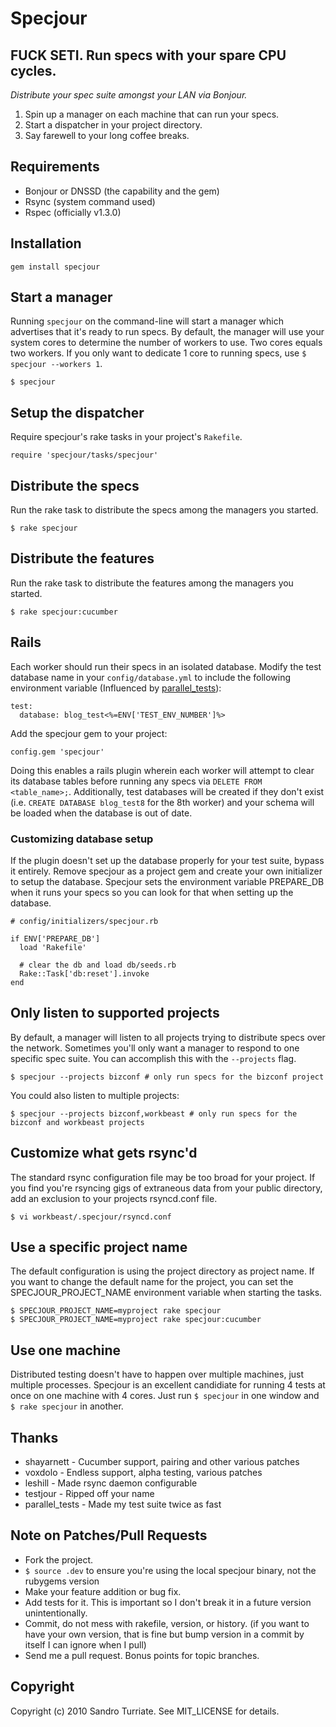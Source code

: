 # Specjour

## FUCK SETI. Run specs with your spare CPU cycles.

_Distribute your spec suite amongst your LAN via Bonjour._

1. Spin up a manager on each machine that can run your specs.
2. Start a dispatcher in your project directory.
3. Say farewell to your long coffee breaks.

## Requirements
* Bonjour or DNSSD (the capability and the gem)
* Rsync (system command used)
* Rspec (officially v1.3.0)

## Installation
    gem install specjour

## Start a manager
Running `specjour` on the command-line will start a manager which advertises that it's ready to run specs. By default, the manager will use your system cores to determine the number of workers to use. Two cores equals two workers. If you only want to dedicate 1 core to running specs, use `$ specjour --workers 1`.

    $ specjour

## Setup the dispatcher
Require specjour's rake tasks in your project's `Rakefile`.

    require 'specjour/tasks/specjour'

## Distribute the specs
Run the rake task to distribute the specs among the managers you started.

    $ rake specjour

## Distribute the features
Run the rake task to distribute the features among the managers you started.

    $ rake specjour:cucumber

## Rails
Each worker should run their specs in an isolated database. Modify the test database name in your `config/database.yml` to include the following environment variable (Influenced by [parallel\_tests](http://github.com/grosser/parallel_tests)):

    test:
      database: blog_test<%=ENV['TEST_ENV_NUMBER']%>

Add the specjour gem to your project:

    config.gem 'specjour'

Doing this enables a rails plugin wherein each worker will attempt to clear its database tables before running any specs via `DELETE FROM <table_name>;`. Additionally, test databases will be created if they don't exist (i.e. `CREATE DATABASE blog_test8` for the 8th worker) and your schema will be loaded when the database is out of date.

### Customizing database setup
If the plugin doesn't set up the database properly for your test suite, bypass it entirely. Remove specjour as a project gem and create your own initializer to setup the database. Specjour sets the environment variable PREPARE\_DB when it runs your specs so you can look for that when setting up the database.

    # config/initializers/specjour.rb

    if ENV['PREPARE_DB']
      load 'Rakefile'

      # clear the db and load db/seeds.rb
      Rake::Task['db:reset'].invoke
    end

## Only listen to supported projects
By default, a manager will listen to all projects trying to distribute specs over the network. Sometimes you'll only want a manager to respond to one specific spec suite. You can accomplish this with the `--projects` flag.

    $ specjour --projects bizconf # only run specs for the bizconf project

You could also listen to multiple projects:

    $ specjour --projects bizconf,workbeast # only run specs for the bizconf and workbeast projects

## Customize what gets rsync'd
The standard rsync configuration file may be too broad for your
project. If you find you're rsyncing gigs of extraneous data from your public
directory, add an exclusion to your projects rsyncd.conf file.

    $ vi workbeast/.specjour/rsyncd.conf

## Use a specific project name
The default configuration is using the project directory as project name. If you want to change the default name for the project, you can set the SPECJOUR_PROJECT_NAME environment variable when starting the tasks.

    $ SPECJOUR_PROJECT_NAME=myproject rake specjour
    $ SPECJOUR_PROJECT_NAME=myproject rake specjour:cucumber

## Use one machine
Distributed testing doesn't have to happen over multiple machines, just multiple processes. Specjour is an excellent candidiate for running 4 tests at once on one machine with 4 cores. Just run `$ specjour` in one window and `$ rake specjour` in another.

## Thanks

* shayarnett - Cucumber support, pairing and other various patches
* voxdolo - Endless support, alpha testing, various patches
* leshill - Made rsync daemon configurable
* testjour - Ripped off your name
* parallel\_tests - Made my test suite twice as fast

## Note on Patches/Pull Requests

* Fork the project.
* `$ source .dev` to ensure you're using the local specjour binary, not the
  rubygems version
* Make your feature addition or bug fix.
* Add tests for it. This is important so I don't break it in a
  future version unintentionally.
* Commit, do not mess with rakefile, version, or history.
  (if you want to have your own version, that is fine but bump version in a commit by itself I can ignore when I pull)
* Send me a pull request. Bonus points for topic branches.

## Copyright

Copyright (c) 2010 Sandro Turriate. See MIT\_LICENSE for details.
